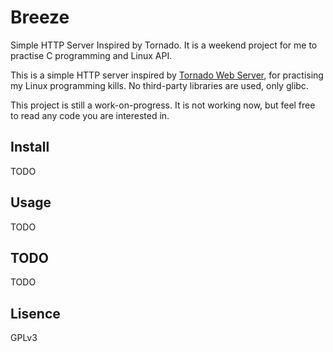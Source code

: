 # Breeze

Simple HTTP Server Inspired by Tornado. It is a weekend project for me to practise C programming and
Linux API.

This is a simple HTTP server inspired by [Tornado Web Server](https://github.com/facebook/tornado),
for practising my Linux programming kills. No third-party libraries are used, only glibc.

This project is still a work-on-progress. It is not working now, but feel free to read any code you
are interested in.

## Install

TODO

## Usage

TODO

## TODO

TODO

## Lisence

GPLv3
